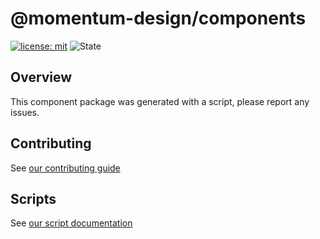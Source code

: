 # @momentum-design/components

[![license: mit](https://img.shields.io/badge/License-MIT-blueviolet?style=flat-square)](https://github.com/momentum-design/momentum-design/blob/main/LICENSE)
![State](https://img.shields.io/badge/State-Alpha-blue?style=flat-square)

## Overview

This component package was generated with a script, please report any issues.

## Contributing

See [our contributing guide](./CONTRIBUTING.md)

## Scripts

See [our script documentation](./SCRIPTS.md)
